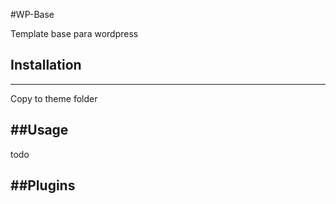 #WP-Base

Template base para wordpress

## Installation
------------

  Copy to theme folder

##Usage
-----
  todo

##Plugins
-----


